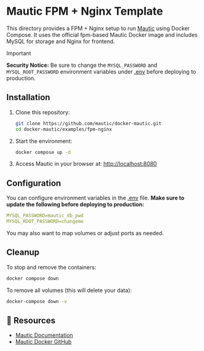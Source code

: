 # Mautic FPM + Nginx Template

This directory provides a FPM + Nginx setup to run [Mautic](https://www.mautic.org/) using Docker Compose. It uses the official fpm-based Mautic Docker image and includes MySQL for storage and Nginx for frontend.

> [!IMPORTANT]
> **Security Notice:**
> Be sure to change the `MYSQL_PASSWORD` and `MYSQL_ROOT_PASSWORD` environment variables under [.env](.env) before deploying to production.

## Installation

1. Clone this repository:

   ```bash
   git clone https://github.com/mautic/docker-mautic.git
   cd docker-mautic/examples/fpm-nginx
   ```

2. Start the environment:

   ```bash
   docker compose up -d
   ```

3. Access Mautic in your browser at:
   [http://localhost:8080](http://localhost:8080)

## Configuration

You can configure environment variables in the [.env](.env) file. **Make sure to update the following before deploying to production:**

```yaml
MYSQL_PASSWORD=mautic_db_pwd
MYSQL_ROOT_PASSWORD=changeme
```

You may also want to map volumes or adjust ports as needed.

## Cleanup

To stop and remove the containers:

```bash
docker compose down
```

To remove all volumes (this will delete your data):

```bash
docker-compose down -v
```

## 📘 Resources

* [Mautic Documentation](https://docs.mautic.org/)
* [Mautic Docker GitHub](https://github.com/mautic/docker-mautic)
